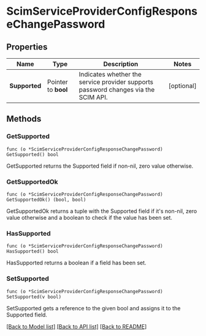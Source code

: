 # ScimServiceProviderConfigResponseChangePassword

## Properties

Name | Type | Description | Notes
------------ | ------------- | ------------- | -------------
**Supported** | Pointer to **bool** | Indicates whether the service provider supports password changes via the SCIM API. | [optional] 

## Methods

### GetSupported

`func (o *ScimServiceProviderConfigResponseChangePassword) GetSupported() bool`

GetSupported returns the Supported field if non-nil, zero value otherwise.

### GetSupportedOk

`func (o *ScimServiceProviderConfigResponseChangePassword) GetSupportedOk() (bool, bool)`

GetSupportedOk returns a tuple with the Supported field if it's non-nil, zero value otherwise
and a boolean to check if the value has been set.

### HasSupported

`func (o *ScimServiceProviderConfigResponseChangePassword) HasSupported() bool`

HasSupported returns a boolean if a field has been set.

### SetSupported

`func (o *ScimServiceProviderConfigResponseChangePassword) SetSupported(v bool)`

SetSupported gets a reference to the given bool and assigns it to the Supported field.


[[Back to Model list]](../README.md#documentation-for-models) [[Back to API list]](../README.md#documentation-for-api-endpoints) [[Back to README]](../README.md)


